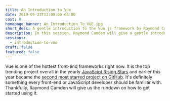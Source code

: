 ```yaml
---
title: An Introduction to Vue
date: 2019-05-23T12:00:00-04:00
cost: 0
homepage_banner: An_Introduction_To_VUE.jpg
short_desc: A gentle introduction to the Vue.js framework by Raymond Camden.
description: In this session, Raymond Camden will give a gentle introduction to the Vue.js framework and describe why he loves it in a completely fair and balanced manner.
sessions:
  - introduction-to-vue
draft: false
featured: false
---
```


Vue is one of the hottest front-end frameworks right now. It is the top trending project overall in the yearly [JavaScipt Rising Stars](https://risingstars.js.org/2018/en/#section-all) and earlier this year became the [second most starred project on GitHub](https://twitter.com/vuejs/status/1108985101436637185). It's definitely something every front-end or JavaScript developer should be familiar with. Thankfully, Raymond Camden will give us the rundown on how to get started using it.
